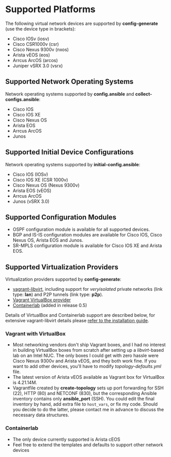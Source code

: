 # Supported Platforms

The following virtual network devices are supported by **config-generate** (use the device type in brackets):

* Cisco IOSv (iosv)
* Cisco CSR1000v (csr)
* Cisco Nexus 9300v (nxos)
* Arista vEOS (eos)
* Arrcus ArcOS (arcos)
* Juniper vSRX 3.0 (vsrx)

## Supported Network Operating Systems

Network operating systems supported by **config.ansible** and **collect-configs.ansible**:

* Cisco IOS
* Cisco IOS XE
* Cisco Nexus OS
* Arista EOS
* Arrcus ArcOS
* Junos

## Supported Initial Device Configurations

Network operating systems supported by **initial-config.ansible**:

* Cisco IOS (IOSv)
* Cisco IOS XE (CSR 1000v)
* Cisco Nexus OS (Nexus 9300v)
* Arista EOS (vEOS)
* Arrcus ArcOS
* Junos (vSRX 3.0)

## Supported Configuration Modules

* OSPF configuration module is available for all supported devices.
* BGP and IS-IS configuration modules are available for Cisco IOS, Cisco Nexus OS, Arista EOS and Junos.
* SR-MPLS configuration module is available for Cisco IOS XE and Arista EOS.

## Supported Virtualization Providers

Virtualization providers supported by **config-generate**:

* [vagrant-libvirt](https://github.com/vagrant-libvirt/vagrant-libvirt), including support for *veryisolated* private networks (link type: **lan**) and P2P tunnels (link type: **p2p**).
* [Vagrant VirtualBox provider](https://www.vagrantup.com/docs/providers/virtualbox)
* [Containerlab](https://containerlab.srlinux.dev/) (added in release 0.5)

Details of VirtualBox and Containerlab support are described below, for extensive vagrant-libvirt details please [refer to the installation guide](install.html#building-a-libvirt-based-lab).

### Vagrant with VirtualBox

* Most networking vendors don't ship Vagrant boxes, and I had no interest in building VirtualBox boxes from scratch after setting up a *libvirt*-based lab on an Intel NUC. The only boxes I could get with zero hassle were Cisco Nexus 9300v and Arista vEOS, and they both work fine. If you want to add other devices, you'll have to modify *topology-defaults.yml* file.
* The latest version of Arista vEOS available as Vagrant box for VirtualBox is 4.21.14M.
* Vagrantfile created by **create-topology** sets up port forwarding for SSH (22), HTTP (80) and NETCONF (830), but the corresponding Ansible inventory contains only **ansible_port** (SSH). You could edit the final inventory by hand, add extra file to `host_vars`, or fix my code. Should you decide to do the latter, please contact me in advance to discuss the necessary data structures.

### Containerlab

* The only device currently supported is Arista cEOS
* Feel free to extend the templates and defaults to support other network devices
